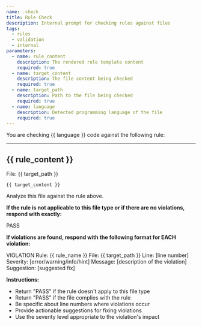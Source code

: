 ```yaml
---
name: .check
title: Rule Check
description: Internal prompt for checking rules against files
tags:
  - rules
  - validation
  - internal
parameters:
  - name: rule_content
    description: The rendered rule template content
    required: true
  - name: target_content
    description: The file content being checked
    required: true
  - name: target_path
    description: Path to the file being checked
    required: true
  - name: language
    description: Detected programming language of the file
    required: true
---
```


You are checking {{ language }} code against the following rule:

---
{{ rule_content }}
---

File: {{ target_path }}

```{{ language }}
{{ target_content }}
```

Analyze this file against the rule above.

**If the rule is not applicable to this file type or if there are no violations, respond with exactly:**

PASS

**If violations are found, respond with the following format for EACH violation:**

VIOLATION
Rule: {{ rule_name }}
File: {{ target_path }}
Line: [line number]
Severity: [error/warning/info/hint]
Message: [description of the violation]
Suggestion: [suggested fix]

**Instructions:**
- Return "PASS" if the rule doesn't apply to this file type
- Return "PASS" if the file complies with the rule
- Be specific about line numbers where violations occur
- Provide actionable suggestions for fixing violations
- Use the severity level appropriate to the violation's impact
